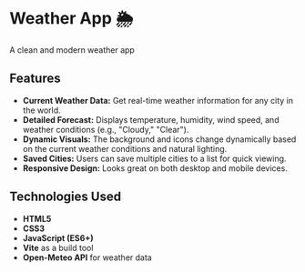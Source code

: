 # Weather App 🌦️
A clean and modern weather app

## Features

* **Current Weather Data:** Get real-time weather information for any city in the world.
* **Detailed Forecast:** Displays temperature, humidity, wind speed, and weather conditions (e.g., "Cloudy," "Clear").
* **Dynamic Visuals:** The background and icons change dynamically based on the current weather conditions and natural lighting.
* **Saved Cities:** Users can save multiple cities to a list for quick viewing.
* **Responsive Design:** Looks great on both desktop and mobile devices.

## Technologies Used

* **HTML5**
* **CSS3**
* **JavaScript (ES6+)**
* **Vite** as a build tool
* **Open-Meteo API** for weather data
